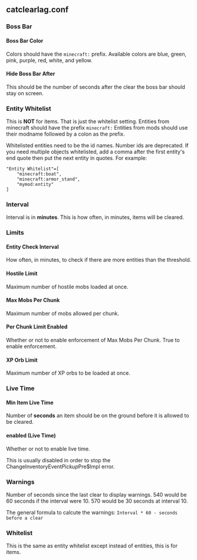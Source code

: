 ## catclearlag.conf

### Boss Bar
#### Boss Bar Color
Colors should have the `minecraft:` prefix.
Available colors are blue, green, pink, purple, red, white, and yellow.

#### Hide Boss Bar After
This should be the number of seconds after the clear the boss bar should stay on screen.

### Entity Whitelist
This is **NOT** for items. That is just the whitelist setting.
Entities from minecraft should have the prefix `minecraft:`
Entities from mods should use their modname followed by a colon as the prefix.

Whitelisted entities need to be the id names. Number ids are deprecated.
If you need multiple objects whitelisted, add a comma after the first entity's end quote then put the next entity in quotes.
For example:
```
"Entity Whitelist"=[
	"minecraft:boat",
	"minecraft:armor_stand",
	"mymod:entity"
]
```

### Interval
Interval is in **minutes**.
This is how often, in minutes, items will be cleared.

### Limits
#### Entity Check Interval
How often, in minutes, to check if there are more entities than the threshold.

#### Hostile Limit
Maximum number of hostile mobs loaded at once.

#### Max Mobs Per Chunk 
Maximum number of mobs allowed per chunk.

#### Per Chunk Limit Enabled
Whether or not to enable enforcement of Max Mobs Per Chunk.
True to enable enforcement.

#### XP Orb Limit
Maximum number of XP orbs to be loaded at once.

### Live Time
#### Min Item Live Time
Number of **seconds** an item should be on the ground before it is allowed to be cleared.

#### enabled (Live Time)
Whether or not to enable live time.

This is usually disabled in order to stop the ChangeInventoryEvent$Pickup$Pre$Impl error.

### Warnings
Number of seconds since the last clear to display warnings. 
540 would be 60 seconds if the interval were 10.
570 would be 30 seconds at interval 10.

The general formula to calcute the warnings:
`Interval * 60 - seconds before a clear`

### Whitelist
This is the same as entity whitelist except instead of entities, this is for items.


